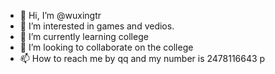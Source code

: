- 👋 Hi, I’m @wuxingtr
- 👀 I’m interested in games and vedios.
- 🌱 I’m currently learning college
- 💞️ I’m looking to collaborate on the college
- 📫 How to reach me by qq and my number is 2478116643 p
<!---
wuxingtr/wuxingtr is a ✨ special ✨ repository because its `README.md` (this file) appears on your GitHub profile.
You can click the Preview link to take a look at your changes.
--->
